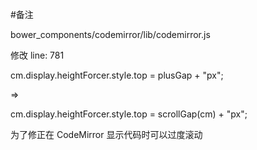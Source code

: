 #备注

bower_components/codemirror/lib/codemirror.js

修改 line: 781

cm.display.heightForcer.style.top = plusGap + "px";

=>

cm.display.heightForcer.style.top = scrollGap(cm) + "px";

为了修正在 CodeMirror 显示代码时可以过度滚动